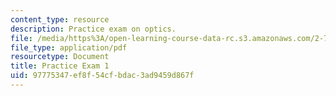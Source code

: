 ```yaml
---
content_type: resource
description: Practice exam on optics.
file: /media/https%3A/open-learning-course-data-rc.s3.amazonaws.com/2-71-optics-spring-2009/97775347ef8f54cfbdac3ad9459d867f_MIT2_71S09_practice1.pdf
file_type: application/pdf
resourcetype: Document
title: Practice Exam 1
uid: 97775347-ef8f-54cf-bdac-3ad9459d867f
---
```

